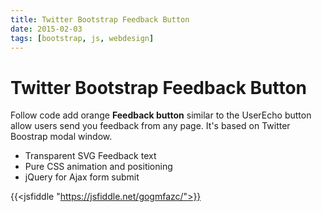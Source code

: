 ```yaml
---
title: Twitter Bootstrap Feedback Button
date: 2015-02-03
tags: [bootstrap, js, webdesign]
---
```


# Twitter Bootstrap Feedback Button

Follow code add orange **Feedback button** similar to the UserEcho button allow users send you feedback from any page. It's based on Twitter Boostrap modal window.

- Transparent SVG Feedback text
- Pure CSS animation and positioning
- jQuery for Ajax form submit



{{<jsfiddle "https://jsfiddle.net/gogmfazc/">}}
